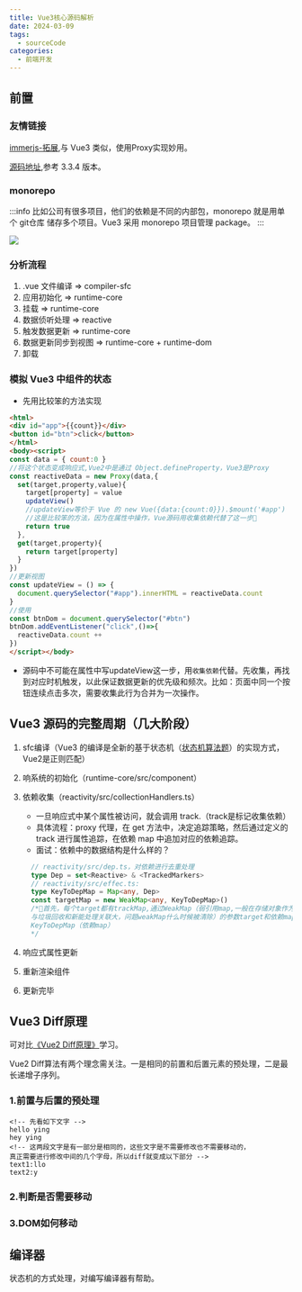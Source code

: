 ```yaml
---
title: Vue3核心源码解析
date: 2024-03-09
tags:
  - sourceCode
categories:
  - 前端开发
---
```


## 前置

### 友情链接

[immerjs-拓展](https://github.com/immerjs/immer),与 Vue3 类似，使用Proxy实现妙用。

[源码地址](https://github.com/vuejs/core/tree/v3.3.4),参考 3.3.4 版本。

### monorepo

:::info
比如公司有很多项目，他们的依赖是不同的内部包，monorepo 就是用单个 git仓库 储存多个项目。Vue3 采用 monorepo 项目管理 package。
:::

![](https://cetacea-1304984885.cos.ap-shanghai.myqcloud.com/pieces/Snipaste_2024-03-19_16-32-10.jpg)

### 分析流程

1. .vue 文件编译 => compiler-sfc
2. 应用初始化 => runtime-core
3. 挂载 => runtime-core
4. 数据侦听处理 => reactive
5. 触发数据更新 => runtime-core
6. 数据更新同步到视图 => runtime-core + runtime-dom
7. 卸载

### 模拟 Vue3 中组件的状态

- 先用比较笨的方法实现
```html
<html>
<div id="app">{{count}}</div>
<button id="btn">click</button>
</html>
<body><script>
const data = { count:0 }
//将这个状态变成响应式,Vue2中是通过 Object.defineProperty，Vue3是Proxy
const reactiveData = new Proxy(data,{
  set(target,property,value){
    target[property] = value
    updateView()
    //updateView等价于 Vue 的 new Vue({data:{count:0}}).$mount('#app')
    //这是比较笨的方法，因为在属性中操作，Vue源码用收集依赖代替了这一步🚩
    return true
  },
  get(target,property){
    return target[property]
  }
})
//更新视图
const updateView = () => {
  document.querySelector("#app").innerHTML = reactiveData.count
}
//使用
const btnDom = document.querySelector("#btn")
btnDom.addEventListener("click",()=>{
  reactiveData.count ++
})
</script></body>
```
- 源码中不可能在属性中写updateView这一步，用`收集依赖`代替。先收集，再找到对应时机触发，以此保证数据更新的优先级和频次。比如：页面中同一个按钮连续点击多次，需要收集此行为合并为一次操作。

## Vue3 源码的完整周期（几大阶段）

1. sfc编译（Vue3 的编译是全新的基于状态机（[状态机算法题](https://leetcode.cn/problems/nGK0Fy/solutions/)）的实现方式，Vue2是正则匹配）
2. 响系统的初始化（runtime-core/src/component）
3. 依赖收集（reactivity/src/collectionHandlers.ts）
  
   - 一旦响应式中某个属性被访问，就会调用 track.（track是标记收集依赖）
   - 具体流程：proxy 代理，在 get 方法中，决定追踪策略，然后通过定义的 track 进行属性追踪，在依赖 map 中追加对应的依赖追踪。
   - 面试：依赖中的数据结构是什么样的？
    ```ts
      // reactivity/src/dep.ts，对依赖进行去重处理
      type Dep = set<Reactive> & <TrackedMarkers>
      // reactivity/src/effec.ts:
      type KeyToDepMap = Map<any, Dep>
      const targetMap = new WeakMap<any, KeyToDepMap>() 
      /*🚩首先，每个target都有trackMap,通过WeakMap（弱引用map,一般在存储对象作为key时使用，
      与垃圾回收和新能处理关联大，问题weakMap什么时候被清除）的参数target和依赖map new出来的；
      KeyToDepMap（依赖map）
      */
    ```

4. 响应式属性更新
5. 重新渲染组件
6. 更新完毕

## Vue3 Diff原理

可对比[《Vue2 Diff原理》](/blogs/category1/2024/0308.html#vue2-diff原理)学习。

Vue2 Diff算法有两个理念需关注。一是相同的前置和后置元素的预处理，二是最长递增子序列。

### 1.前置与后置的预处理

```text
<!-- 先看如下文字 -->
hello ying
hey ying
<!-- 这两段文字是有一部分是相同的，这些文字是不需要修改也不需要移动的，
真正需要进行修改中间的几个字母，所以diff就变成以下部分 -->
text1:llo
text2:y
```

### 2.判断是否需要移动

### 3.DOM如何移动

## 编译器

状态机的方式处理，对编写编译器有帮助。     